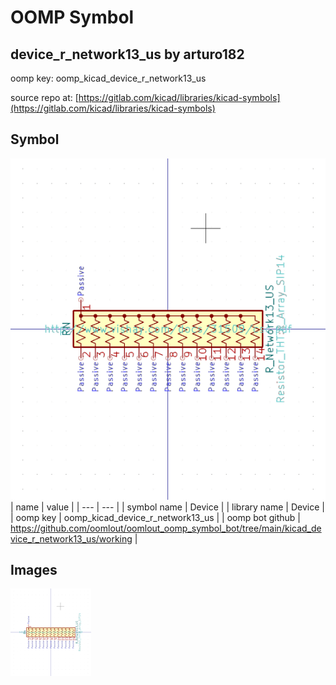 # OOMP Symbol  
## device_r_network13_us  by arturo182  
  
oomp key: oomp_kicad_device_r_network13_us  
  
source repo at: [https://gitlab.com/kicad/libraries/kicad-symbols](https://gitlab.com/kicad/libraries/kicad-symbols)  
## Symbol  
  
[![working.png](working_600.png)](working.png)  
| name | value | 
| --- | --- | 
| symbol name | Device | 
| library name | Device | 
| oomp key | oomp_kicad_device_r_network13_us | 
| oomp bot github | https://github.com/oomlout/oomlout_oomp_symbol_bot/tree/main/kicad_device_r_network13_us/working | 
## Images  
  
[![working.png](working_140.png)](working.png)  
